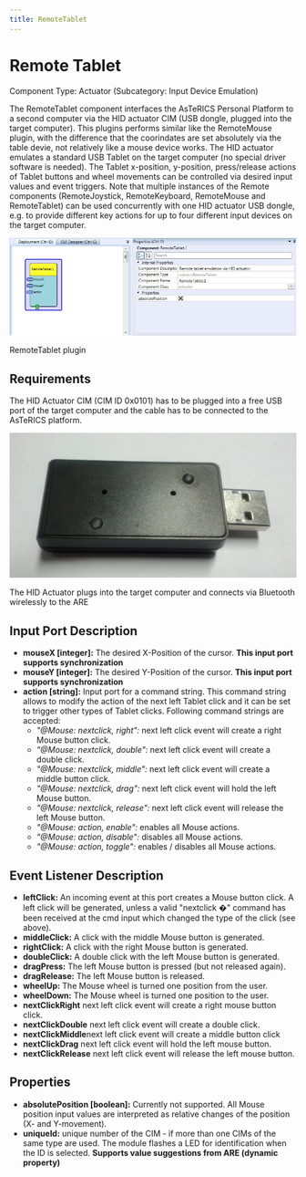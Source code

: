 ```yaml
---
title: RemoteTablet
---
```


# Remote Tablet

Component Type: Actuator (Subcategory: Input Device Emulation)

The RemoteTablet component interfaces the AsTeRICS Personal Platform to a second computer via the HID actuator CIM (USB dongle, plugged into the target computer). This plugins performs similar like the RemoteMouse plugin, with the difference that the coorindates are set absolutely via the table devie, not relatively like a mouse device works. The HID actuator emulates a standard USB Tablet on the target computer (no special driver software is needed). The Tablet x-position, y-position, press/release actions of Tablet buttons and wheel movements can be controlled via desired input values and event triggers. Note that multiple instances of the Remote components (RemoteJoystick, RemoteKeyboard, RemoteMouse and RemoteTablet) can be used concurrently with one HID actuator USB dongle, e.g. to provide different key actions for up to four different input devices on the target computer.

![Screenshot: RemoteTablet plugin](./img/RemoteTablet.jpg "Screenshot: RemoteTablet plugin")

RemoteTablet plugin

## Requirements

The HID Actuator CIM (CIM ID 0x0101) has to be plugged into a free USB port of the target computer and the cable has to be connected to the AsTeRICS platform.

![HID Actuator CIM](./img/HID_CIM.jpg "HID Actuator CIM")

The HID Actuator plugs into the target computer and connects via Bluetooth wirelessly to the ARE

## Input Port Description

- **mouseX \[integer\]:** The desired X-Position of the cursor. **This input port supports synchronization**
- **mouseY \[integer\]:** The desired Y-Position of the cursor. **This input port supports synchronization**
- **action \[string\]:** Input port for a command string. This command string allows to modify the action of the next left Tablet click and it can be set to trigger other types of Tablet clicks. Following command strings are accepted:
  - _"@Mouse: nextclick, right":_ next left click event will create a right Mouse button click.
  - _"@Mouse: nextclick, double":_ next left click event will create a double click.
  - _"@Mouse: nextclick, middle":_ next left click event will create a middle button click.
  - _"@Mouse: nextclick, drag":_ next left click event will hold the left Mouse button.
  - _"@Mouse: nextclick, release":_ next left click event will release the left Mouse button.
  - _"@Mouse: action, enable":_ enables all Mouse actions.
  - _"@Mouse: action, disable":_ disables all Mouse actions.
  - _"@Mouse: action, toggle":_ enables / disables all Mouse actions.

## Event Listener Description

- **leftClick:** An incoming event at this port creates a Mouse button click. A left click will be generated, unless a valid "nextclick �" command has been received at the cmd input which changed the type of the click (see above).
- **middleClick:** A click with the middle Mouse button is generated.
- **rightClick:** A click with the right Mouse button is generated.
- **doubleClick:** A double click with the left Mouse button is generated.
- **dragPress:** The left Mouse button is pressed (but not released again).
- **dragRelease:** The left Mouse button is released.
- **wheelUp:** The Mouse wheel is turned one position from the user.
- **wheelDown:** The Mouse wheel is turned one position to the user.
- **nextClickRight** next left click event will create a right mouse button click.
- **nextClickDouble** next left click event will create a double click.
- **nextClickMiddle**next left click event will create a middle button click
- **nextClickDrag** next left click event will hold the left mouse button.
- **nextClickRelease** next left click event will release the left mouse button.

## Properties

- **absolutePosition \[boolean\]:** Currently not supported. All Mouse position input values are interpreted as relative changes of the position (X- and Y-movement).
- **uniqueId:** unique number of the CIM - if more than one CIMs of the same type are used. The module flashes a LED for identification when the ID is selected. **Supports value suggestions from ARE (dynamic property)**
